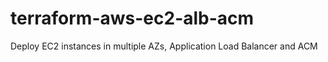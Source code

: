 # terraform-aws-ec2-alb-acm
Deploy EC2 instances in multiple AZs, Application Load Balancer and ACM
